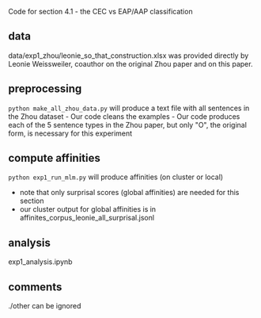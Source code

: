 Code for section 4.1 - the CEC vs EAP/AAP classification

## data
data/exp1_zhou/leonie_so_that_construction.xlsx was provided directly by Leonie Weissweiler, 
coauthor on the original Zhou paper and on this paper.

## preprocessing
`python make_all_zhou_data.py`
will produce a text file with all sentences in the Zhou dataset 
    - Our code cleans the examples 
    - Our code produces each of the 5 sentence types in the Zhou paper, but only
      "O", the original form, is necessary for this experiment 

## compute affinities 
`python exp1_run_mlm.py` will produce affinities (on cluster or local)
- note that only surprisal scores (global affinities) are needed for this section
- our cluster output for global affinities is in affinites_corpus_leonie_all_surprisal.jsonl

## analysis 
exp1_analysis.ipynb

## comments
./other can be ignored
